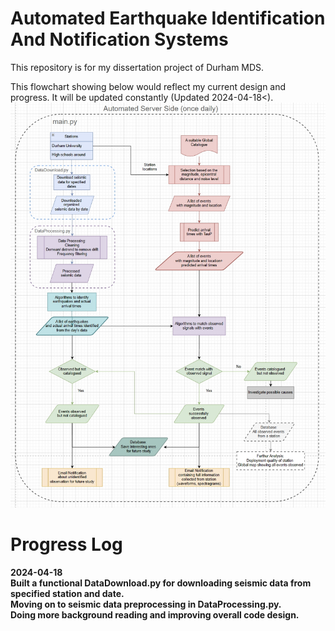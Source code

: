 # Automated Earthquake Identification And Notification Systems
This repository is for my dissertation project of Durham MDS. 


This flowchart showing below would reflect my current design and progress.
It will be updated constantly (Updated 2024-04-18<).
<img src="Flowchart.png" width="600">

# Progress Log
<b>2024-04-18<b/> <br />
Built a functional DataDownload.py for downloading seismic data from specified station and date.<br />
Moving on to seismic data preprocessing in DataProcessing.py. <br />
Doing more background reading and improving overall code design.<br />



